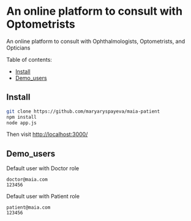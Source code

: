 # An online platform to consult with Optometrists

An online platform to consult with Ophthalmologists, Optometrists, and Opticians

Table of contents:

<!-- TOC -->

- [Install](#install)
- [Demo_users](#demo_users)

<!-- /TOC -->


## Install

```sh
git clone https://github.com/maryaryspayeva/maia-patient
npm install
node app.js
```

Then visit [http://localhost:3000/](http://localhost:3000/)


## Demo_users

Default user with Doctor role 
```
doctor@maia.com
123456
```

Default user with Patient role 

```
patient@maia.com
123456
```
